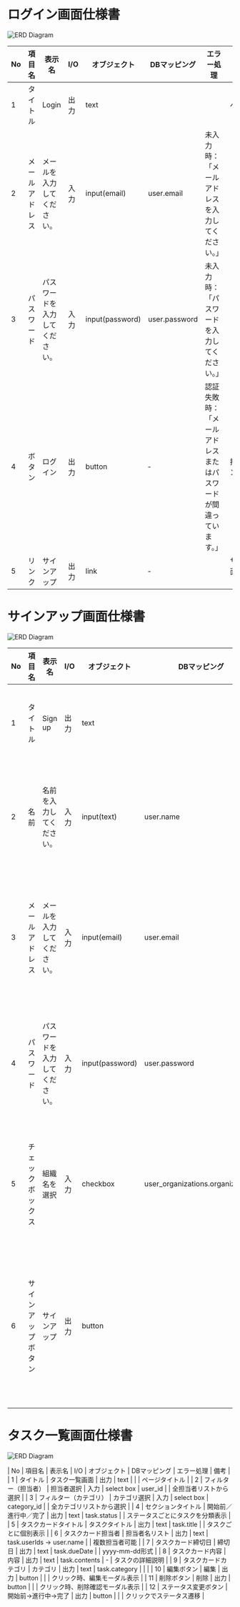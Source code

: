 # ログイン画面仕様書

![ERD Diagram](./images/Login.png)

| No | 項目名 | 表示名 | I/O | オブジェクト | DBマッピング | エラー処理 | 備考 |
| --- | --- | --- | --- | --- | --- | --- | --- |
| 1 | タイトル | Login | 出力 | text |  |  | ページタイトル |
| 2 | メールアドレス | メールを入力してください。 | 入力 | input(email) | user.email | 未入力時：「メールアドレスを入力してください。」 |  |
| 3 | パスワード | パスワードを入力してください。 | 入力 | input(password) | user.password | 未入力時：「パスワードを入力してください。」 |  |
| 4 | ボタン | ログイン | 出力 | button | ‐ | 認証失敗時：「メールアドレスまたはパスワードが間違っています。」 | 押下時にログイン処理を実施 |
| 5 | リンク | サインアップ | 出力 | link | ‐ |  | サインアップ画面へ遷移（　/signup　）  |

# サインアップ画面仕様書

![ERD Diagram](./images/Signup.png)

| No | 項目名 | 表示名 | I/O | オブジェクト | DBマッピング | エラー処理 | 備考 |
| --- | --- | --- | --- | --- | --- | --- | --- |
| 1 | タイトル | Sign up | 出力 | text |  |  | ページタイトル |
| 2 | 名前 | 名前を入力してください。 | 入力 | input(text) | user.name | 未入力時：「名前を入力してください。」 |  |
| 3 | メールアドレス | メールを入力してください。 | 入力 | input(email) | user.email | 未入力時：「メールアドレスを入力してください。」 |  |
| 4 | パスワード | パスワードを入力してください。 | 入力 | input(password) | user.password | 未入力時：「パスワードを入力してください。」 |  |
| 5 | チェックボックス | 組織名を選択 | 入力 | checkbox | user_organizations.organizationId | 選択しない場合：エラーなし（任意選択なら） | 複数選択可 |
| 6 | サインアップボタン | サインアップ | 出力 | button |  | 入力エラーがある場合はボタン無効またはエラーメッセージ表示 | 登録処理実行 |

# タスク一覧画面仕様書

![ERD Diagram](./images/TaskList.png)

| No | 項目名 | 表示名 | I/O | オブジェクト | DBマッピング | エラー処理 | 備考 |
| 1 | タイトル | タスク一覧画面 | 出力 | text |  |  | ページタイトル |
| 2 | フィルター（担当者） | 担当者選択 | 入力 | select box | user_id |  | 全担当者リストから選択 |
| 3 | フィルター（カテゴリ） | カテゴリ選択 | 入力 | select box | category_id |  | 全カテゴリリストから選択 |
| 4 | セクションタイトル | 開始前／進行中／完了 | 出力 | text | task.status |  | ステータスごとにタスクを分類表示 |
| 5 | タスクカードタイトル | タスクタイトル | 出力 | text | task.title |  | タスクごとに個別表示 |
| 6 | タスクカード担当者 | 担当者名リスト | 出力 | text | task.userIds → user.name |  | 複数担当者可能 |
| 7 | タスクカード締切日 | 締切日 | 出力 | text | task.dueDate |  | yyyy-mm-dd形式 |
| 8 | タスクカード内容 | 内容 | 出力 | text | task.contents | - | タスクの詳細説明 |
| 9 | タスクカードカテゴリ | カテゴリ | 出力 | text | task.category |  |  |
| 10 | 編集ボタン | 編集 | 出力 | button |  |  | クリック時、編集モーダル表示 |
| 11 | 削除ボタン | 削除 | 出力 | button |  |  | クリック時、削除確認モーダル表示 |
| 12 | ステータス変更ボタン | 開始前→進行中→完了 | 出力 | button |  |  | クリックでステータス遷移 |